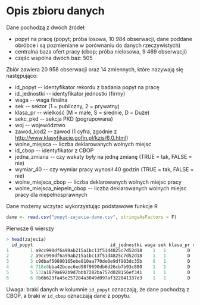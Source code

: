 # Opis zbioru danych

Dane pochodzą z dwóch źródeł:

- popyt na pracę  (popyt; próba losowa, 10 984 obserwacji, dane poddane obróbce i są pozmieniane w porównaniu do danych rzeczywistych)
- centralna baza ofert pracy  (cbop; próba nielosowa, 9 469 obserwacji)
- częśc wspólna dwóch baz: 505

Zbiór zawiera 20 958 obserwacji oraz 14 zmiennych, które nazywają się następująco:

+ id_popyt -- identyfikator rekordu z badania popyt na pracę
+ id_jednostki -- identyfikator jednostki (firmy)
+ waga -- waga finalna
+ sek -- sektor (1 = publiczny, 2 = prywatny)
+ klasa_pr -- wielkość (M = małe, S = średnie, D = Duże)
+ sekc_pkd -- sekcja PKD (pogrupowana)
+ woj -- województwo
+ zawod_kod2 -- zawod (1 cyfra, zgodnie z http://www.klasyfikacje.gofin.pl/kzis/6,0.html)
+ wolne_miejsca -- liczba deklarowanych wolnych miejsc
+ id_cbop -- identyfikator z CBOP
+ jedna_zmiana -- czy wakaty były na jedną zmianę (TRUE = tak, FALSE  = nie)
+ wymiar_40 -- czy wymiar pracy wynosił 40 godzin (TRUE = tak, FALSE  = nie)
+ wolne_miejsca_cbop -- liczba deklarowanych wolnych miejsc pracy
+ wolne_miejsca_niepeln_cbop -- liczba deklarowanych wolnych miejsc pracy dla niepełnosprawnych

Dane możemy wczytac wykorzystując podstawowe funkcje R

```r
dane <- read.csv("popyt-zajecia-dane.csv", stringsAsFactors = F)

```

Pierwsze 6 wierszy 

```r
> head(zajecia)
  id_popyt                             id_jednostki waga sek klasa_pr sekc_pkd woj zawod_kod2 wolne_miejsca id_cbop jedna_zmiana wymiar_40 wolne_miejsca_cbop wolne_miejsca_niepeln_cbop
1        1 a9cc990df6a99ab215a1bc13f51d4825c7d52d18    1   1        D        O  14          1             2      NA           NA        NA                 NA                         NA
2        2 a9cc990df6a99ab215a1bc13f51d4825c7d52d18    1   1        D        O  14          2             7      NA           NA        NA                 NA                         NA
3        3 c9dbaf50890165ebe810aa770de0e9df903dc35b    6   1        D        O  24          2             6      NA           NA        NA                 NA                         NA
4        4 718e0bba42bcec6ed98f9690db6d26cb7b93c880    1   1        D      R.S  14          2             7      NA           NA        NA                 NA                         NA
5        5 532a1879a692b9d7bbb7282ba757d028156ef341    1   1        D      R.S  14          2             6      NA           NA        NA                 NA                         NA
6        6 0b6b623fa45e257284a3049d097af322841337e3    1   1        D      R.S  22          2             1      NA           NA        NA                 NA                         NA
```

Uwaga: braki danych w kolumnie `id_popyt` oznaczają, że dane pochodzą z CBOP, a braki w `id_cbop` oznaczają dane z popytu.